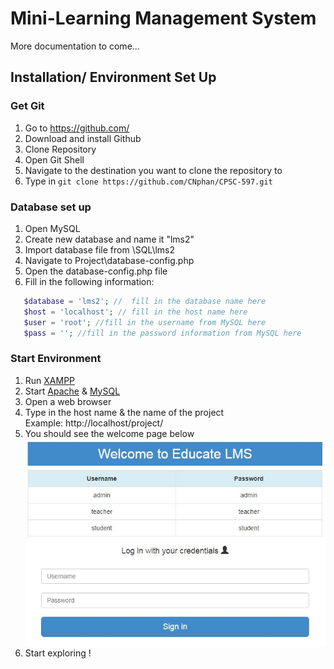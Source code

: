 # Mini-Learning Management System
More documentation to come...

## Installation/ Environment Set Up 

### Get Git 
1. Go to https://github.com/  
2. Download and install Github  
3. Clone Repository  
4. Open Git Shell  
5. Navigate to the destination you want to clone the repository to  
6. Type in ```git clone https://github.com/CNphan/CPSC-597.git  ```

### Database set up  
1. Open MySQL 
2. Create new database and name it "lms2" 
3. Import database file from <your git clone repository> \SQL\lms2  
4. Navigate to <your git cone repository> Project\database-config.php  
5. Open the database-config.php file  
6. Fill in the following information:  
```php
   $database = 'lms2'; //  fill in the database name here  
   $host = 'localhost'; // fill in the host name here  
   $user = 'root'; //fill in the username from MySQL here 
   $pass = ''; //fill in the password information from MySQL here  
```
### Start Environment  
1. Run [XAMPP](https://www.apachefriends.org/index.html)
2. Start [Apache](https://www.apache.org/) & [MySQL](https://www.mysql.com/)
3. Open a web browser  
4. Type in the host name & the name of the project  
   Example: http://localhost/project/  
5. You should see the welcome page below  
 ![alt text](https://github.com/CNphan/CPSC-597/blob/master/LMS-landing.JPG "LMS-landing")
6. Start exploring ! 
